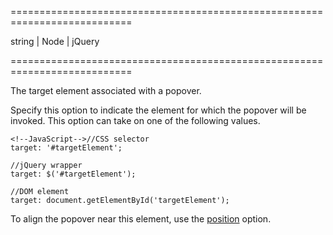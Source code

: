 <!--**
/*-------------------------------------------
    Auto-generated file. Do not modify.
-------------------------------------------

**-->
===========================================================================
<!--type-->string | Node | jQuery<!--/type-->
===========================================================================

<!--shortDescription-->
The target element associated with a popover.
<!--/shortDescription-->

<!--fullDescription-->
Specify this option to indicate the element for which the popover will be invoked. This option can take on one of the following values.

	<!--JavaScript-->//CSS selector
	target: '#targetElement';
 
	//jQuery wrapper
	target: $('#targetElement');
 
	//DOM element
	target: document.getElementById('targetElement');

To align the popover near this element, use the [position](/Documentation/ApiReference/UI_Widgets/dxPopover/Configuration/#position) option.


<!--/fullDescription-->